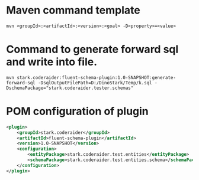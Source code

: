 # Maven command template
```shell
mvn <groupId>:<artifactId>:<version>:<goal> -D<property>=<value>
```


# Command to generate forward sql and write into file.
```shell
mvn stark.coderaider:fluent-schema-plugin:1.0-SNAPSHOT:generate-forward-sql -DsqlOutputFilePath=D:/DinoStark/Temp/k.sql -DschemaPackage="stark.coderaider.tester.schemas"
```

# POM configuration of plugin
```xml
<plugin>
    <groupId>stark.coderaider</groupId>
    <artifactId>fluent-schema-plugin</artifactId>
    <version>1.0-SNAPSHOT</version>
    <configuration>
        <entityPackage>stark.coderaider.test.entities</entityPackage>
        <schemaPackage>stark.coderaider.test.entities.schema</schemaPackage>
    </configuration>
</plugin>
```